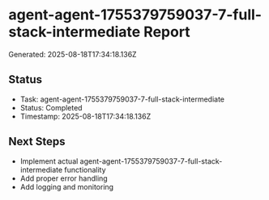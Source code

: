 # agent-agent-1755379759037-7-full-stack-intermediate Report

Generated: 2025-08-18T17:34:18.136Z

## Status
- Task: agent-agent-1755379759037-7-full-stack-intermediate
- Status: Completed
- Timestamp: 2025-08-18T17:34:18.136Z

## Next Steps
- Implement actual agent-agent-1755379759037-7-full-stack-intermediate functionality
- Add proper error handling
- Add logging and monitoring
